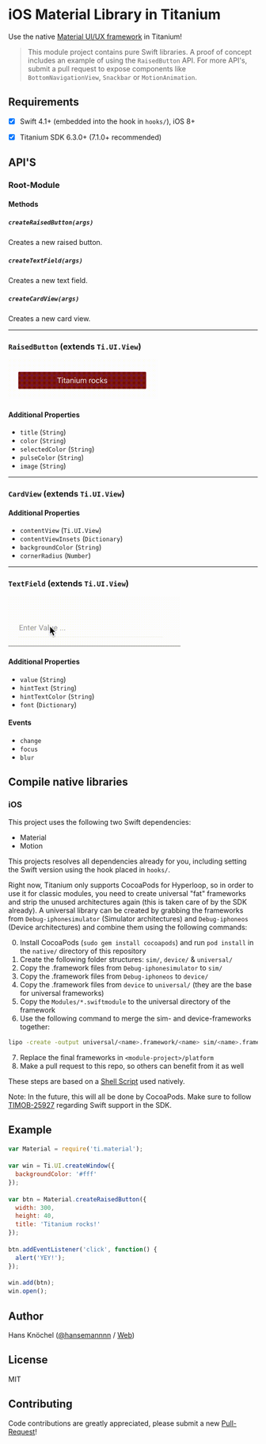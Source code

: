 # iOS Material Library in Titanium

Use the native [Material UI/UX framework](https://github.com/CosmicMind/Material) in Titanium!

> This module project contains pure Swift libraries. A proof of concept includes an example of using the `RaisedButton` API.
For more API's, submit a pull request to expose components like `BottomNavigationView`, `Snackbar` or `MotionAnimation`.

## Requirements

- [x] Swift 4.1+ (embedded into the hook in `hooks/`), iOS 8+
- [x] Titanium SDK 6.3.0+ (7.1.0+ recommended)


## API'S

### Root-Module

#### Methods

##### `createRaisedButton(args)`

Creates a new raised button.

##### `createTextField(args)`

Creates a new text field.

##### `createCardView(args)`

Creates a new card view.

---

### `RaisedButton` (extends `Ti.UI.View`)

<img src=".github/raised-button.gif" height="80" />

#### Additional Properties

- `title` (`String`)
- `color` (`String`)
- `selectedColor` (`String`)
- `pulseColor` (`String`)
- `image` (`String`)

---

### `CardView` (extends `Ti.UI.View`)

#### Additional Properties

- `contentView` (`Ti.UI.View`)
- `contentViewInsets` (`Dictionary`)
- `backgroundColor` (`String`)
- `cornerRadius` (`Number`)

---

### `TextField` (extends `Ti.UI.View`)

<img src=".github/text-field.gif" height="100" />

#### Additional Properties

- `value` (`String`)
- `hintText` (`String`)
- `hintTextColor` (`String`)
- `font` (`Dictionary`)

#### Events

- `change`
- `focus`
- `blur`

## Compile native libraries

### iOS

This project uses the following two Swift dependencies:

- Material
- Motion

This projects resolves all dependencies already for you, including setting the Swift version using the hook placed in `hooks/`.

Right now, Titanium only supports CocoaPods for Hyperloop, so in order to use it for classic modules, you need
to create universal "fat" frameworks and strip the unused architectures again (this is taken care of by the SDK already).
A universal library can be created by grabbing the frameworks from `Debug-iphonesimulator` (Simulator architectures) 
and `Debug-iphoneos` (Device architectures) and combine them using the following commands:

0. Install CocoaPods (`sudo gem install cocoapods`) and run `pod install` in the `native/` directory of this repository
1. Create the following folder structures: `sim/`, `device/` & `universal/`
2. Copy the .framework files from `Debug-iphonesimulator` to `sim/`
3. Copy the .framework files from `Debug-iphoneos` to `device/`
4. Copy the .framework files from `device` to `universal/` (they are the base for universal frameworks)
5. Copy the `Modules/*.swiftmodule` to the universal directory of the framework
6. Use the following command to merge the sim- and device-frameworks together:
```bash
lipo -create -output universal/<name>.framework/<name> sim/<name>.framework/<name> device/<name>.framework/<name>
```
7. Replace the final frameworks in `<module-project>/platform`
8. Make a pull request to this repo, so others can benefit from it as well

These steps are based on a [Shell Script](https://gist.github.com/cromandini/1a9c4aeab27ca84f5d79) used natively.

Note: In the future, this will all be done by CocoaPods. Make sure to follow [TIMOB-25927](https://jira.appcelerator.org/browse/TIMOB-25927) regarding Swift support in the SDK.

## Example

```js
var Material = require('ti.material');

var win = Ti.UI.createWindow({
  backgroundColor: '#fff'
});

var btn = Material.createRaisedButton({
  width: 300,
  height: 40,
  title: 'Titanium rocks!'
});

btn.addEventListener('click', function() {
  alert('YEY!');
});

win.add(btn);
win.open();

```

## Author

Hans Knöchel ([@hansemannnn](https://twitter.com/hansemannnn) / [Web](http://hans-knoechel.de))

## License

MIT

## Contributing

Code contributions are greatly appreciated, please submit a new [Pull-Request](https://github.com/hansemannn/titanium-material/pull/new/master)!
